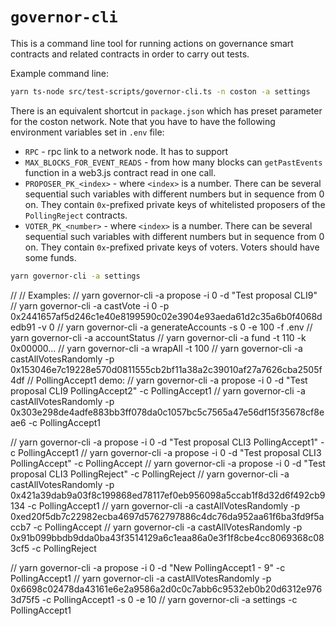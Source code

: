 # `governor-cli`

This is a command line tool for running actions on governance smart contracts and related contracts in order to carry out tests.


Example command line:
```bash
yarn ts-node src/test-scripts/governor-cli.ts -n coston -a settings
```

There is an equivalent shortcut in `package.json` which has preset parameter for the coston network. Note that you have to have the following environment variables set in `.env` file:
- `RPC` - rpc link to a network node. It has to support 
- `MAX_BLOCKS_FOR_EVENT_READS` - from how many blocks can `getPastEvents` function in a web3.js contract read in one call.
- `PROPOSER_PK_<index>` - where `<index>` is a number. There can be several sequential such variables with different numbers but in sequence from 0 on. They contain `0x`-prefixed private keys of whitelisted proposers of the `PollingReject` contracts.
- `VOTER_PK_<number>` - where `<index>` is a number. There can be several sequential such variables with different numbers but in sequence from 0 on. They contain `0x`-prefixed private keys of voters. Voters should have some funds.



```bash
yarn governor-cli -a settings
```


// 
// Examples:
// yarn governor-cli -a propose -i 0 -d "Test proposal CLI9"
// yarn governor-cli -a castVote -i 0 -p 0x2441657af5d246c1e40e8199590c02e3904e93aeda61d2c35a6b0f4068dedb91 -v 0
// yarn governor-cli -a generateAccounts -s 0 -e 100 -f .env
// yarn governor-cli -a accountStatus
// yarn governor-cli -a fund -t 110 -k 0x00000...<private-key>
// yarn governor-cli -a wrapAll -t 100
// yarn governor-cli -a castAllVotesRandomly -p 0x153046e7c19228e570d0811555cb2bf11a38a2c39010af27a7626cba2505f4df
// PollingAccept1 demo:
// yarn governor-cli -a propose -i 0 -d "Test proposal CLI9 PollingAccept2" -c PollingAccept1
// yarn governor-cli -a castAllVotesRandomly -p 0x303e298de4adfe883bb3ff078da0c1057bc5c7565a47e56df15f35678cf8eae6 -c PollingAccept1

// yarn governor-cli -a propose -i 0 -d "Test proposal CLI3 PollingAccept1" -c PollingAccept1
// yarn governor-cli -a propose -i 0 -d "Test proposal CLI3 PollingAccept" -c PollingAccept
// yarn governor-cli -a propose -i 0 -d "Test proposal CLI3 PollingReject" -c PollingReject
// yarn governor-cli -a castAllVotesRandomly -p 0x421a39dab9a03f8c199868ed78117ef0eb956098a5ccab1f8d32d6f492cb9134 -c PollingAccept1
// yarn governor-cli -a castAllVotesRandomly -p 0xed20f5db7c22982ecba4697d5762797886c4dc76da952aa61f6ba3fd9f5accb7 -c PollingAccept
// yarn governor-cli -a castAllVotesRandomly -p 0x91b099bbdb9dda0ba43f3514129a6c1eaa86a0e3f1f8cbe4cc8069368c083cf5 -c PollingReject

// yarn governor-cli -a propose -i 0 -d "New PollingAccept1 - 9" -c PollingAccept1
// yarn governor-cli -a castAllVotesRandomly -p 0x6698c02478da43161e6e2a9586a2d0c0c7abb6c9532eb0b20d6312e9763d75f5 -c PollingAccept1 -s 0 -e 10
// yarn governor-cli -a settings -c PollingAccept1
